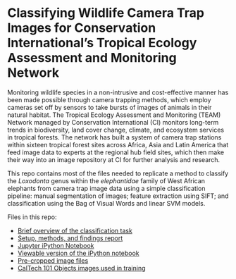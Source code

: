 # Classifying Wildlife Camera Trap Images for Conservation International’s Tropical Ecology Assessment and Monitoring Network

Monitoring wildlife species in a non-intrusive and cost-effective manner has been made possible through camera trapping methods, which employ cameras set off by sensors to take bursts of images of animals in their natural habitat. The Tropical Ecology Assessment and Monitoring (TEAM) Network managed by Conservation International (CI) monitors long-term trends in biodiversity, land cover change, climate, and ecosystem services in tropical forests. The network has built a system of camera trap stations within sixteen tropical forest sites across Africa, Asia and Latin America that feed image data to experts at the regional hub field sites, which then make their way into an image repository at CI for further analysis and research.

This repo contains most of the files needed to replicate a method to classify the *Loxodonta* genus within the *elephantidae* family of West African elephants from camera trap image data using a simple classification pipeline: manual segmentation of images; feature extraction using SIFT; and classification using the Bag of Visual Words and linear SVM models.

Files in this repo:
- [Brief overview of the classification task](https://github.com/tonmcg/Classify-Terrestrial-Vertebrate/blob/master/Classifying%20Wildlife%20Camera%20Trap%20Images.pdf)
- [Setup, methods, and findings report](https://github.com/tonmcg/Classify-Terrestrial-Vertebrate/blob/master/Classifying%20Wildlife%20Camera%20Trap%20Images%20for%20Conservation%20International%E2%80%99s%20Tropical%20Ecology%20Assessment%20and%20Monitoring%20Network.docx)
- [Jupyter iPython Notebook](https://github.com/tonmcg/Classify-Terrestrial-Vertebrate/blob/master/Classifying%20Wildlife%20Camera%20Trap%20Images%20for%20Conservation%20International%E2%80%99s%20Tropical%20Ecology%20Assessment%20and%20Monitoring%20Network.ipynb)
- [Viewable version of the iPython notebook](http://nbviewer.jupyter.org/github/tonmcg/TEAM_classify_terrestial_vertebrae/blob/master/Classifying%20Wildlife%20Camera%20Trap%20Images%20for%20Conservation%20International%E2%80%99s%20Tropical%20Ecology%20Assessment%20and%20Monitoring%20Network.ipynb)
- [Pre-cropped image files](https://github.com/tonmcg/Classify-Terrestrial-Vertebrate/tree/master/Loxodonta)
- [CalTech 101 Objects images used in training](https://github.com/tonmcg/Classify-Terrestrial-Vertebrate/tree/master/101_ObjectCategories)
